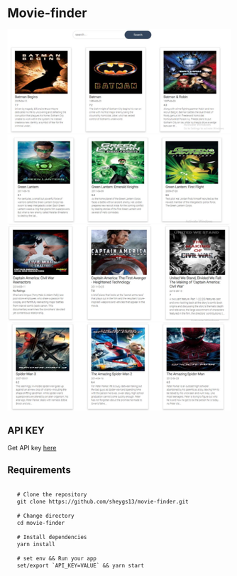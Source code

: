 # Movie-finder

![imageOne](__screenshot__/screenshot_1.jpeg)
![imageTwo](__screenshot__/screenshot_2.jpeg)
![imageThree](__screenshot__/screenshot_4.jpeg)
![imageFour](__screenshot__/screenshot_3.jpeg)

## API KEY

Get API key [here](https://developers.themoviedb.org/3/getting-started)

## Requirements

```shell

   # Clone the repository
   git clone https://github.com/sheygs13/movie-finder.git
   
   # Change directory
   cd movie-finder
  
   # Install dependencies
   yarn install

   # set env && Run your app
   set/export `API_KEY=VALUE` && yarn start

```
